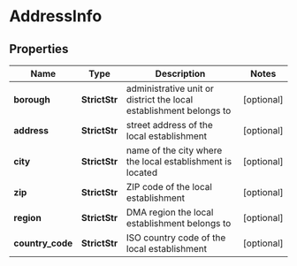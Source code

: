 # AddressInfo


## Properties

| Name | Type | Description | Notes |
|------------ | ------------- | ------------- | -------------|
**borough** | **StrictStr** | administrative unit or district the local establishment belongs to |[optional]|
**address** | **StrictStr** | street address of the local establishment |[optional]|
**city** | **StrictStr** | name of the city where the local establishment is located |[optional]|
**zip** | **StrictStr** | ZIP code of the local establishment |[optional]|
**region** | **StrictStr** | DMA region the local establishment belongs to |[optional]|
**country_code** | **StrictStr** | ISO country code of the local establishment |[optional]|